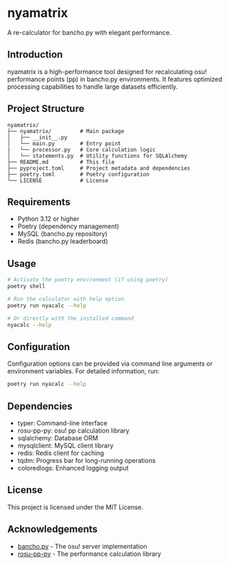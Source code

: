 # nyamatrix

A re-calculator for bancho.py with elegant performance.

## Introduction

nyamatrix is a high-performance tool designed for recalculating osu! performance points (pp) in bancho.py environments. It features optimized processing capabilities to handle large datasets efficiently.

## Project Structure

```
nyamatrix/
├── nyamatrix/         # Main package
│   ├── __init__.py
│   └── main.py        # Entry point
|   └── processor.py   # Core calculation logic
│   └── statements.py  # Utility functions for SQLAlchemy
├── README.md          # This file
├── pyproject.toml     # Project metadata and dependencies
├── poetry.toml        # Poetry configuration
└── LICENSE            # License
```

## Requirements

- Python 3.12 or higher
- Poetry (dependency management)
- MySQL (bancho.py repository)
- Redis (bancho.py leaderboard)

## Usage

```bash
# Activate the poetry environment (if using poetry)
poetry shell

# Run the calculator with help option
poetry run nyacalc --help

# Or directly with the installed command
nyacalc --help
```

## Configuration

Configuration options can be provided via command line arguments or environment variables. For detailed information, run:

```bash
poetry run nyacalc --help
```

## Dependencies

- typer: Command-line interface
- rosu-pp-py: osu! pp calculation library
- sqlalchemy: Database ORM
- mysqlclient: MySQL client library
- redis: Redis client for caching
- tqdm: Progress bar for long-running operations
- coloredlogs: Enhanced logging output

## License

This project is licensed under the MIT License.

## Acknowledgements

- [bancho.py](https://github.com/osuAkatsuki/bancho.py) - The osu! server implementation
- [rosu-pp-py](https://github.com/ppy-sb/rosu-pp-py) - The performance calculation library
